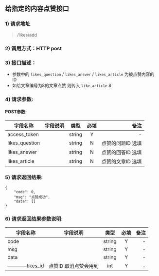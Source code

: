 ## 给指定的内容点赞接口

### 1) 请求地址

> /likes/add

### 2) 调用方式：HTTP post

### 3) 接口描述：

* 参数中的 ```likes_question``` / ```likes_answer``` / ```likes_article``` 为被点赞内容的ID
* 如给文章编号为8的文章点赞 则传入 ```like_article``` 8 

### 4) 请求参数:


#### POST参数:
|字段名称       |字段说明         |类型            |必填            |备注     |
| -------------|:--------------:|:--------------:|:--------------:| ------:|
|access_token||string|Y|-|
|likes_question||string|N|点赞的问题ID 选填|
|likes_answer||string|N|点赞的回答ID 选填|
|likes_article||string|N|点赞的文章ID 选填|



### 5) 请求返回结果:

```
{
    "code": 0,
    "msg": "点赞成功",
    "data": []
}
```


### 6) 请求返回结果参数说明:
|字段名称       |字段说明         |类型            |必填            |备注     |
| -------------|:--------------:|:--------------:|:--------------:| ------:|
|code||string|Y|-|
|msg||string|Y|-|
|data||string|Y|-|
|————likes_id|点赞ID 取消点赞会用到|int|Y|-|

